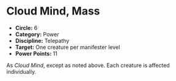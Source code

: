 # Cloud Mind, Mass

- **Circle:** 6
- **Category:** Power
- **Discipline:** Telepathy
- **Target:** One creature per manifester level
- **Power Points:** 11

As *Cloud Mind*, except as noted above. Each creature is affected individually.
